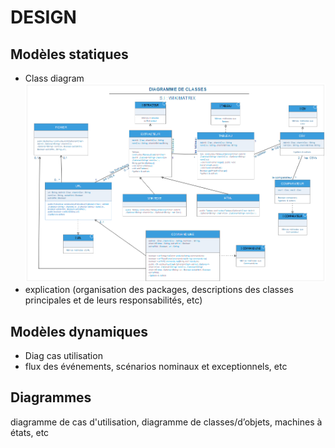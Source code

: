 # DESIGN

## Modèles statiques
* Class diagram
<img src = "/ANNEXES/diagrammes/ClassDiagram.png"> <br>
* explication (organisation des packages, descriptions des classes principales et de leurs responsabilités, etc)

## Modèles dynamiques
* Diag cas utilisation
* flux des événements, scénarios nominaux et exceptionnels, etc

## Diagrammes
diagramme de cas d'utilisation, diagramme de classes/d’objets, machines à états, etc
